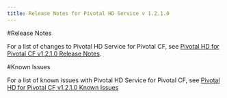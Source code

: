```yaml
---
title: Release Notes for Pivotal HD Service v 1.2.1.0
---
```

#Release Notes

For a list of changes to Pivotal HD Service for Pivotal CF, see [Pivotal HD for Pivotal CF v1.2.1.0 Release Notes](http://docs.gopivotal.com/pivotalcf/pcf-release-notes/p1-v1.2/phd_rn.html).

#Known Issues

For a list of known issues with Pivotal HD Service for Pivotal CF, see [Pivotal HD for Pivotal CF v1.2.1.0 Known Issues](http://docs.gopivotal.com/pivotalcf/pcf-release-notes/p1-v1.2/phd_ki.html)

